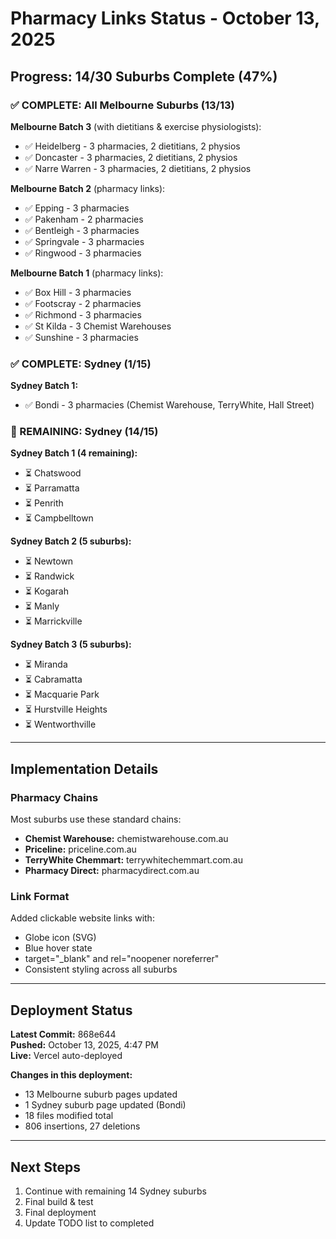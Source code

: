 # Pharmacy Links Status - October 13, 2025

## Progress: 14/30 Suburbs Complete (47%)

### ✅ COMPLETE: All Melbourne Suburbs (13/13)

**Melbourne Batch 3** (with dietitians & exercise physiologists):
- ✅ Heidelberg - 3 pharmacies, 2 dietitians, 2 physios
- ✅ Doncaster - 3 pharmacies, 2 dietitians, 2 physios  
- ✅ Narre Warren - 3 pharmacies, 2 dietitians, 2 physios

**Melbourne Batch 2** (pharmacy links):
- ✅ Epping - 3 pharmacies
- ✅ Pakenham - 2 pharmacies
- ✅ Bentleigh - 3 pharmacies
- ✅ Springvale - 3 pharmacies
- ✅ Ringwood - 3 pharmacies

**Melbourne Batch 1** (pharmacy links):
- ✅ Box Hill - 3 pharmacies
- ✅ Footscray - 2 pharmacies
- ✅ Richmond - 3 pharmacies
- ✅ St Kilda - 3 Chemist Warehouses
- ✅ Sunshine - 3 pharmacies

### ✅ COMPLETE: Sydney (1/15)

**Sydney Batch 1:**
- ✅ Bondi - 3 pharmacies (Chemist Warehouse, TerryWhite, Hall Street)

### 🔄 REMAINING: Sydney (14/15)

**Sydney Batch 1 (4 remaining):**
- ⏳ Chatswood
- ⏳ Parramatta
- ⏳ Penrith
- ⏳ Campbelltown

**Sydney Batch 2 (5 suburbs):**
- ⏳ Newtown
- ⏳ Randwick
- ⏳ Kogarah
- ⏳ Manly
- ⏳ Marrickville

**Sydney Batch 3 (5 suburbs):**
- ⏳ Miranda
- ⏳ Cabramatta
- ⏳ Macquarie Park
- ⏳ Hurstville Heights
- ⏳ Wentworthville

---

## Implementation Details

### Pharmacy Chains
Most suburbs use these standard chains:
- **Chemist Warehouse:** chemistwarehouse.com.au
- **Priceline:** priceline.com.au  
- **TerryWhite Chemmart:** terrywhitechemmart.com.au
- **Pharmacy Direct:** pharmacydirect.com.au

### Link Format
Added clickable website links with:
- Globe icon (SVG)
- Blue hover state
- target="_blank" and rel="noopener noreferrer"
- Consistent styling across all suburbs

---

## Deployment Status

**Latest Commit:** 868e644  
**Pushed:** October 13, 2025, 4:47 PM  
**Live:** Vercel auto-deployed  

**Changes in this deployment:**
- 13 Melbourne suburb pages updated
- 1 Sydney suburb page updated (Bondi)
- 18 files modified total
- 806 insertions, 27 deletions

---

## Next Steps

1. Continue with remaining 14 Sydney suburbs
2. Final build & test
3. Final deployment
4. Update TODO list to completed

